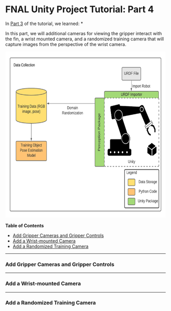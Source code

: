 # FNAL Unity Project Tutorial: Part 4

In [Part 3](3_set_up_the_data_collection_scene.md) of the tutorial, we learned:
*   
    
In this part, we will additional cameras for viewing the gripper interact with the fin, a wrist mounted camera, and a randomized training camera that will capture images from the perspective of the wrist camera.

<p align="center">
<img src="Images/2_Pose_Estimation_Data_Collection.png" width="680" height="520"/>
</p>

**Table of Contents**
  - [Add Gripper Cameras and Gripper Controls](#step-1)
  - [Add a Wrist-mounted Camera](#step-2)
  - [Add a Randomized Training Camera](#step-3)

---

### <a name="step-1">Add Gripper Cameras and Gripper Controls</a>
---

### <a name="step-2">Add a Wrist-mounted Camera</a>
---

### <a name="step-3">Add a Randomized Training Camera</a>

